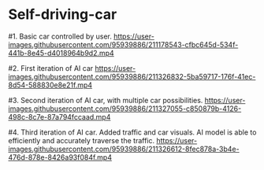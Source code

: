 # Self-driving-car

#1.
Basic car controlled by user.
https://user-images.githubusercontent.com/95939886/211178543-cfbc645d-534f-441b-8e45-d4018964b9d2.mp4

#2.
First iteration of AI car
https://user-images.githubusercontent.com/95939886/211326832-5ba59717-176f-41ec-8d54-588830e8e21f.mp4

#3.
Second iteration of AI car, with multiple car possibilities.
https://user-images.githubusercontent.com/95939886/211327055-c850879b-4126-498c-8c7e-87a794fccaad.mp4

#4.
Third iteration of AI car. Added traffic and car visuals. AI model is able to efficiently and accurately traverse the traffic.
https://user-images.githubusercontent.com/95939886/211326612-8fec878a-3b4e-476d-878e-8426a93f084f.mp4

